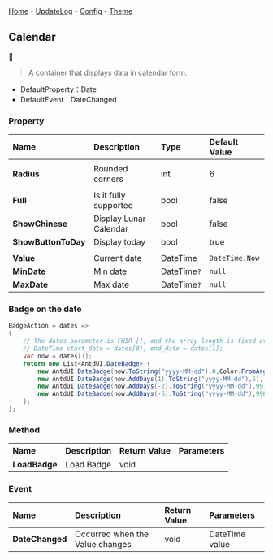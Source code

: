 [Home](../Home.md)・[UpdateLog](../UpdateLog.md)・[Config](../Config.md)・[Theme](../Theme.md)

## Calendar
👚

> A container that displays data in calendar form.

- DefaultProperty：Date
- DefaultEvent：DateChanged

### Property

Name | Description | Type | Default Value |
:--|:--|:--|:--|
||||
**Radius** | Rounded corners | int | 6 |
||||
**Full** | Is it fully supported | bool | false |
**ShowChinese** | Display Lunar Calendar | bool | false |
**ShowButtonToDay** | Display today | bool | true |
||||
**Value** | Current date | DateTime | `DateTime.Now` |
**MinDate** | Min date | DateTime`?` | `null` |
**MaxDate** | Max date | DateTime`?` | `null` |

### Badge on the date

~~~ csharp
BadgeAction = dates =>
{
    // The dates parameter is FHIR [], and the array length is fixed at 2. It returns the start and end dates displayed on the UI
    // DateTime start_date = dates[0], end_date = dates[1];
    var now = dates[1];
    return new List<AntdUI.DateBadge> {
        new AntdUI.DateBadge(now.ToString("yyyy-MM-dd"),0,Color.FromArgb(112, 237, 58)),
        new AntdUI.DateBadge(now.AddDays(1).ToString("yyyy-MM-dd"),5),
        new AntdUI.DateBadge(now.AddDays(-2).ToString("yyyy-MM-dd"),99),
        new AntdUI.DateBadge(now.AddDays(-6).ToString("yyyy-MM-dd"),998),
    };
};
~~~

### Method

Name | Description | Return Value | Parameters |
:--|:--|:--|:--|
**LoadBadge** | Load Badge | void | |

### Event

Name | Description | Return Value | Parameters |
:--|:--|:--|:--|
**DateChanged** | Occurred when the Value changes | void | DateTime value |